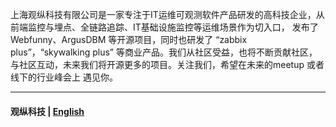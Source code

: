   上海观纵科技有限公司是一家专注于IT运维可观测软件产品研发的高科技企业，从前端监控与埋点、全链路追踪、IT基础设施监控等运维场景作为切入口， 发布了 Webfunny、ArgusDBM 等开源项目，同时也研发了 “zabbix plus”，“skywalking plus” 等商业产品。我们从社区受益，也将不断贡献社区，与社区互动，未来我们将开源更多的项目。关注我们，希望在未来的meetup 或者 线下的行业峰会上 遇见你。
  
----
#### 观纵科技 | [English](README.md)
